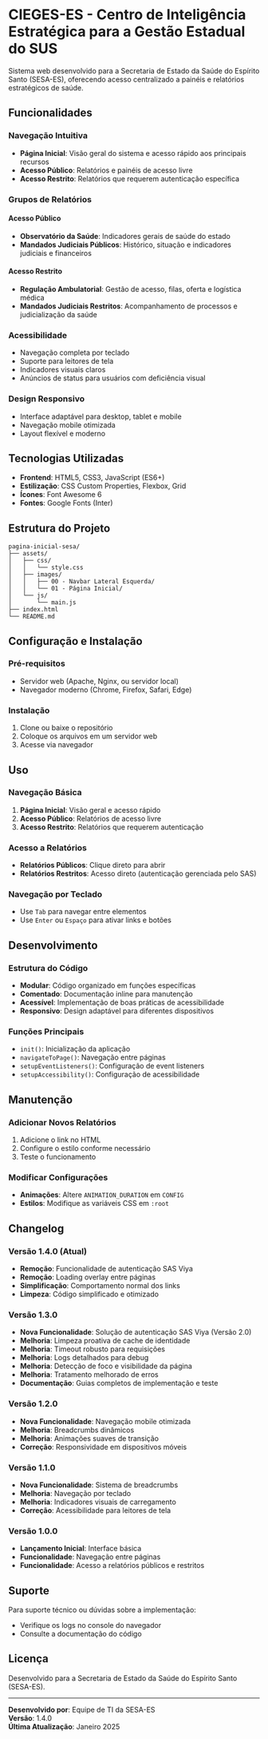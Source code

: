 # CIEGES-ES - Centro de Inteligência Estratégica para a Gestão Estadual do SUS

Sistema web desenvolvido para a Secretaria de Estado da Saúde do Espírito Santo (SESA-ES), oferecendo acesso centralizado a painéis e relatórios estratégicos de saúde.

## Funcionalidades

### Navegação Intuitiva
- **Página Inicial**: Visão geral do sistema e acesso rápido aos principais recursos
- **Acesso Público**: Relatórios e painéis de acesso livre
- **Acesso Restrito**: Relatórios que requerem autenticação específica

### Grupos de Relatórios

#### Acesso Público
- **Observatório da Saúde**: Indicadores gerais de saúde do estado
- **Mandados Judiciais Públicos**: Histórico, situação e indicadores judiciais e financeiros

#### Acesso Restrito
- **Regulação Ambulatorial**: Gestão de acesso, filas, oferta e logística médica
- **Mandados Judiciais Restritos**: Acompanhamento de processos e judicialização da saúde

### Acessibilidade
- Navegação completa por teclado
- Suporte para leitores de tela
- Indicadores visuais claros
- Anúncios de status para usuários com deficiência visual

### Design Responsivo
- Interface adaptável para desktop, tablet e mobile
- Navegação mobile otimizada
- Layout flexível e moderno

## Tecnologias Utilizadas

- **Frontend**: HTML5, CSS3, JavaScript (ES6+)
- **Estilização**: CSS Custom Properties, Flexbox, Grid
- **Ícones**: Font Awesome 6
- **Fontes**: Google Fonts (Inter)

## Estrutura do Projeto

```
pagina-inicial-sesa/
├── assets/
│   ├── css/
│   │   └── style.css
│   ├── images/
│   │   ├── 00 - Navbar Lateral Esquerda/
│   │   └── 01 - Página Inicial/
│   └── js/
│       └── main.js
├── index.html
└── README.md
```

## Configuração e Instalação

### Pré-requisitos
- Servidor web (Apache, Nginx, ou servidor local)
- Navegador moderno (Chrome, Firefox, Safari, Edge)

### Instalação
1. Clone ou baixe o repositório
2. Coloque os arquivos em um servidor web
3. Acesse via navegador

## Uso

### Navegação Básica
1. **Página Inicial**: Visão geral e acesso rápido
2. **Acesso Público**: Relatórios de acesso livre
3. **Acesso Restrito**: Relatórios que requerem autenticação

### Acesso a Relatórios
- **Relatórios Públicos**: Clique direto para abrir
- **Relatórios Restritos**: Acesso direto (autenticação gerenciada pelo SAS)

### Navegação por Teclado
- Use `Tab` para navegar entre elementos
- Use `Enter` ou `Espaço` para ativar links e botões

## Desenvolvimento

### Estrutura do Código
- **Modular**: Código organizado em funções específicas
- **Comentado**: Documentação inline para manutenção
- **Acessível**: Implementação de boas práticas de acessibilidade
- **Responsivo**: Design adaptável para diferentes dispositivos

### Funções Principais
- `init()`: Inicialização da aplicação
- `navigateToPage()`: Navegação entre páginas
- `setupEventListeners()`: Configuração de event listeners
- `setupAccessibility()`: Configuração de acessibilidade

## Manutenção

### Adicionar Novos Relatórios
1. Adicione o link no HTML
2. Configure o estilo conforme necessário
3. Teste o funcionamento

### Modificar Configurações
- **Animações**: Altere `ANIMATION_DURATION` em `CONFIG`
- **Estilos**: Modifique as variáveis CSS em `:root`

## Changelog

### Versão 1.4.0 (Atual)
- **Remoção**: Funcionalidade de autenticação SAS Viya
- **Remoção**: Loading overlay entre páginas
- **Simplificação**: Comportamento normal dos links
- **Limpeza**: Código simplificado e otimizado

### Versão 1.3.0
- **Nova Funcionalidade**: Solução de autenticação SAS Viya (Versão 2.0)
- **Melhoria**: Limpeza proativa de cache de identidade
- **Melhoria**: Timeout robusto para requisições
- **Melhoria**: Logs detalhados para debug
- **Melhoria**: Detecção de foco e visibilidade da página
- **Melhoria**: Tratamento melhorado de erros
- **Documentação**: Guias completos de implementação e teste

### Versão 1.2.0
- **Nova Funcionalidade**: Navegação mobile otimizada
- **Melhoria**: Breadcrumbs dinâmicos
- **Melhoria**: Animações suaves de transição
- **Correção**: Responsividade em dispositivos móveis

### Versão 1.1.0
- **Nova Funcionalidade**: Sistema de breadcrumbs
- **Melhoria**: Navegação por teclado
- **Melhoria**: Indicadores visuais de carregamento
- **Correção**: Acessibilidade para leitores de tela

### Versão 1.0.0
- **Lançamento Inicial**: Interface básica
- **Funcionalidade**: Navegação entre páginas
- **Funcionalidade**: Acesso a relatórios públicos e restritos

## Suporte

Para suporte técnico ou dúvidas sobre a implementação:
- Verifique os logs no console do navegador
- Consulte a documentação do código

## Licença

Desenvolvido para a Secretaria de Estado da Saúde do Espírito Santo (SESA-ES).

---

**Desenvolvido por**: Equipe de TI da SESA-ES  
**Versão**: 1.4.0  
**Última Atualização**: Janeiro 2025